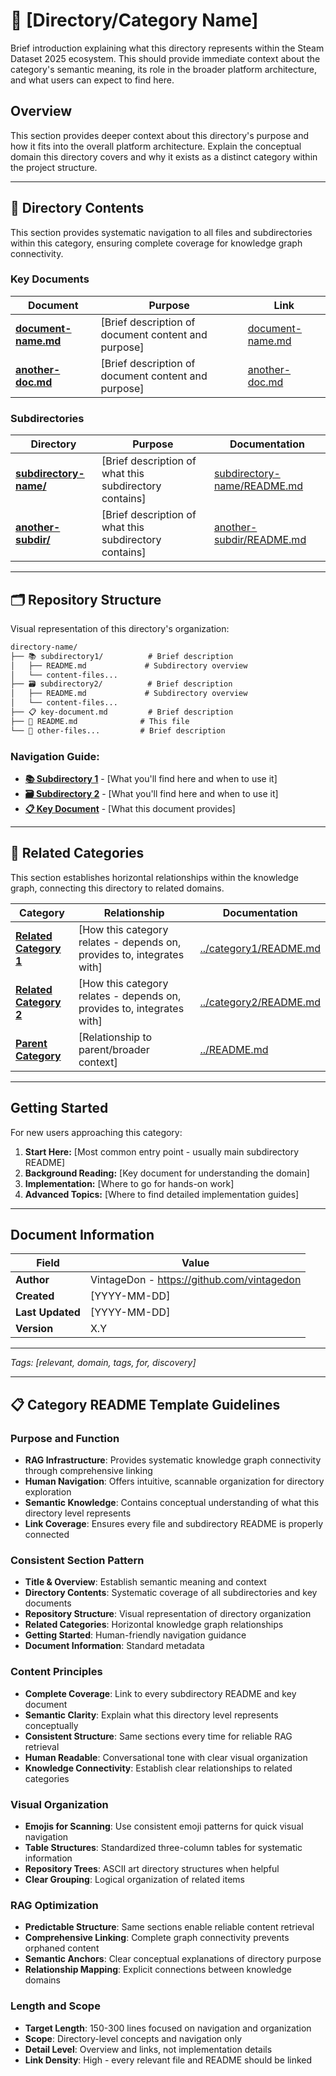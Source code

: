 <!--
---
title: "[Directory/Category Name]"
description: "Brief, actionable description of what this directory contains and its primary purpose within the Steam Dataset 2025 project"
author: "VintageDon - https://github.com/vintagedon"
ai_contributor: "[Full AI Model Name/Version]"
date: "YYYY-MM-DD"
version: "X.Y"
status: "[Draft/In-Review/Published/Archived]"
tags:
- type: [directory-overview/category-guide/domain-navigation]
- domain: [data-engineering/analytics/documentation/methodology/etc]
- tech: [relevant-technologies]
- phase: [phase-0/phase-1/phase-2/phase-3/phase-4]
related_documents:
- "[Parent Directory](../README.md)"
- "[Related Category 1](../category1/README.md)"
- "[Related Category 2](../category2/README.md)"
---
-->

# 📂 **[Directory/Category Name]**

Brief introduction explaining what this directory represents within the Steam Dataset 2025 ecosystem. This should provide immediate context about the category's semantic meaning, its role in the broader platform architecture, and what users can expect to find here.

## **Overview**

This section provides deeper context about this directory's purpose and how it fits into the overall platform architecture. Explain the conceptual domain this directory covers and why it exists as a distinct category within the project structure.

---

## **📁 Directory Contents**

This section provides systematic navigation to all files and subdirectories within this category, ensuring complete coverage for knowledge graph connectivity.

### **Key Documents**

| **Document** | **Purpose** | **Link** |
|--------------|-------------|----------|
| **[document-name.md](document-name.md)** | [Brief description of document content and purpose] | [document-name.md](document-name.md) |
| **[another-doc.md](another-doc.md)** | [Brief description of document content and purpose] | [another-doc.md](another-doc.md) |

### **Subdirectories**

| **Directory** | **Purpose** | **Documentation** |
|--------------|-------------|-------------------|
| **[subdirectory-name/](subdirectory-name/)** | [Brief description of what this subdirectory contains] | [subdirectory-name/README.md](subdirectory-name/README.md) |
| **[another-subdir/](another-subdir/)** | [Brief description of what this subdirectory contains] | [another-subdir/README.md](another-subdir/README.md) |

---

## **🗂️ Repository Structure**

Visual representation of this directory's organization:

``` markdown
directory-name/
├── 📚 subdirectory1/          # Brief description
│   ├── README.md             # Subdirectory overview
│   └── content-files...      
├── 🗃️ subdirectory2/          # Brief description  
│   ├── README.md             # Subdirectory overview
│   └── content-files...
├── 📋 key-document.md         # Brief description
├── 📁 README.md              # This file
└── 📄 other-files...         # Brief description
```

### **Navigation Guide:**
- **[📚 Subdirectory 1](subdirectory1/README.md)** - [What you'll find here and when to use it]
- **[🗃️ Subdirectory 2](subdirectory2/README.md)** - [What you'll find here and when to use it]
- **[📋 Key Document](key-document.md)** - [What this document provides]

---

## **🔗 Related Categories**

This section establishes horizontal relationships within the knowledge graph, connecting this directory to related domains.

| **Category** | **Relationship** | **Documentation** |
|--------------|------------------|-------------------|
| **[Related Category 1](../category1/README.md)** | [How this category relates - depends on, provides to, integrates with] | [../category1/README.md](../category1/README.md) |
| **[Related Category 2](../category2/README.md)** | [How this category relates - depends on, provides to, integrates with] | [../category2/README.md](../category2/README.md) |
| **[Parent Category](../README.md)** | [Relationship to parent/broader context] | [../README.md](../README.md) |

---

## **Getting Started**

For new users approaching this category:

1. **Start Here:** [Most common entry point - usually main subdirectory README]
2. **Background Reading:** [Key document for understanding the domain]
3. **Implementation:** [Where to go for hands-on work]
4. **Advanced Topics:** [Where to find detailed implementation guides]

---

## **Document Information**

| **Field** | **Value** |
|-----------|-----------|
| **Author** | VintageDon - <https://github.com/vintagedon> |
| **Created** | [YYYY-MM-DD] |
| **Last Updated** | [YYYY-MM-DD] |
| **Version** | X.Y |

---
*Tags: [relevant, domain, tags, for, discovery]*

---

## **📋 Category README Template Guidelines**

### **Purpose and Function**

- **RAG Infrastructure**: Provides systematic knowledge graph connectivity through comprehensive linking
- **Human Navigation**: Offers intuitive, scannable organization for directory exploration
- **Semantic Knowledge**: Contains conceptual understanding of what this directory level represents
- **Link Coverage**: Ensures every file and subdirectory README is properly connected

### **Consistent Section Pattern**

- **Title & Overview**: Establish semantic meaning and context
- **Directory Contents**: Systematic coverage of all subdirectories and key documents
- **Repository Structure**: Visual representation of directory organization
- **Related Categories**: Horizontal knowledge graph relationships
- **Getting Started**: Human-friendly navigation guidance
- **Document Information**: Standard metadata

### **Content Principles**

- **Complete Coverage**: Link to every subdirectory README and key document
- **Semantic Clarity**: Explain what this directory level represents conceptually
- **Consistent Structure**: Same sections every time for reliable RAG retrieval
- **Human Readable**: Conversational tone with clear visual organization
- **Knowledge Connectivity**: Establish clear relationships to related categories

### **Visual Organization**

- **Emojis for Scanning**: Use consistent emoji patterns for quick visual navigation
- **Table Structures**: Standardized three-column tables for systematic information
- **Repository Trees**: ASCII art directory structures when helpful
- **Clear Grouping**: Logical organization of related items

### **RAG Optimization**

- **Predictable Structure**: Same sections enable reliable content retrieval
- **Comprehensive Linking**: Complete graph connectivity prevents orphaned content
- **Semantic Anchors**: Clear conceptual explanations of directory purpose
- **Relationship Mapping**: Explicit connections between knowledge domains

### **Length and Scope**

- **Target Length**: 150-300 lines focused on navigation and organization
- **Scope**: Directory-level concepts and navigation only
- **Detail Level**: Overview and links, not implementation details
- **Link Density**: High - every relevant file and README should be linked